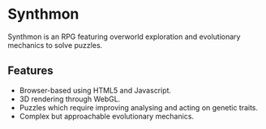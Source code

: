 # Synthmon
Synthmon is an RPG featuring overworld exploration and evolutionary mechanics to solve puzzles.

## Features
* Browser-based using HTML5 and Javascript.
* 3D rendering through WebGL.
* Puzzles which require improving analysing and acting on genetic traits.
* Complex but approachable evolutionary mechanics.